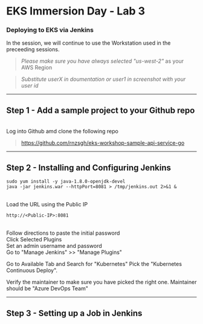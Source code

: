 
# EKS Immersion Day - Lab 3
### Deploying to EKS via Jenkins

In the session, we will continue to use the Workstation used in the preceeding sessions.

> *Please make sure you have always selected "us-west-2"* as your AWS Region

> *Substitute userX in doumentation or user1 in screenshot with your user id*


----
Step 1 - Add a sample project to your Github repo
----

<br/>
Log into Github amd clone the following repo

> https://github.com/rnzsgh/eks-workshop-sample-api-service-go

     
     
----
Step 2 - Installing and Configuring Jenkins
----

```
sudo yum install -y java-1.8.0-openjdk-devel
java -jar jenkins.war --httpPort=8081 > /tmp/jenkins.out 2>&1 &
```
<br/>
Load the URL using the Public IP

```
http://<Public-IP>:8081
```

<br/>
Follow directions to paste the initial password


<br/>
Click Selected Plugins


<br/>
Set an admin username and password


<br/>
Go to "Manage Jenkins" >> "Manage Plugins"

Go to Available Tab and Search for "Kubernetes"
Pick the "Kubernetes Continuous Deploy". 


Verify the maintainer to make sure you have picked the right one. Maintainer should be "Azure DevOps Team"




----
Step 3 - Setting up a Job in Jenkins
----







<br/><br/><br/>

